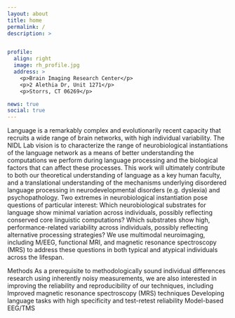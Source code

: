 ```yaml
---
layout: about
title: home
permalink: /
description: >


profile:
  align: right
  image: rh_profile.jpg
  address: >
    <p>Brain Imaging Research Center</p>
    <p>2 Alethia Dr, Unit 1271</p>
    <p>Storrs, CT 06269</p>

news: true
social: true
---
```


Language is a remarkably complex and evolutionarily recent capacity that recruits a wide range of brain networks, with high individual variability. The NIDL Lab vision is to characterize the range of neurobiological instantiations of the language network as a means of better understanding the computations we perform during language processing and the biological factors that can affect these processes. This work will ultimately contribute to both our theoretical understanding of language as a key human faculty, and a translational understanding of the mechanisms underlying disordered language processing in neurodevelopmental disorders (e.g. dyslexia) and psychopathology.
Two extremes in neurobiological instantiation pose questions of particular interest:
Which neurobiological substrates for language show minimal variation across individuals, possibly reflecting conserved core linguistic computations?
 Which substrates show high, performance-related variability across individuals, possibly reflecting alternative processing strategies?
We use multimodal neuroimaging, including M/EEG, functional MRI, and magnetic resonance spectroscopy (MRS) to address these questions in both typical and atypical individuals across the lifespan.

Methods
As a prerequisite to methodologically sound individual differences research using inherently noisy measurements, we are also interested in improving the reliability and reproducibility of our techniques, including
Improved magnetic resonance spectroscopy (MRS) techniques
Developing language tasks with high specificity and test-retest reliability
Model-based EEG/TMS

